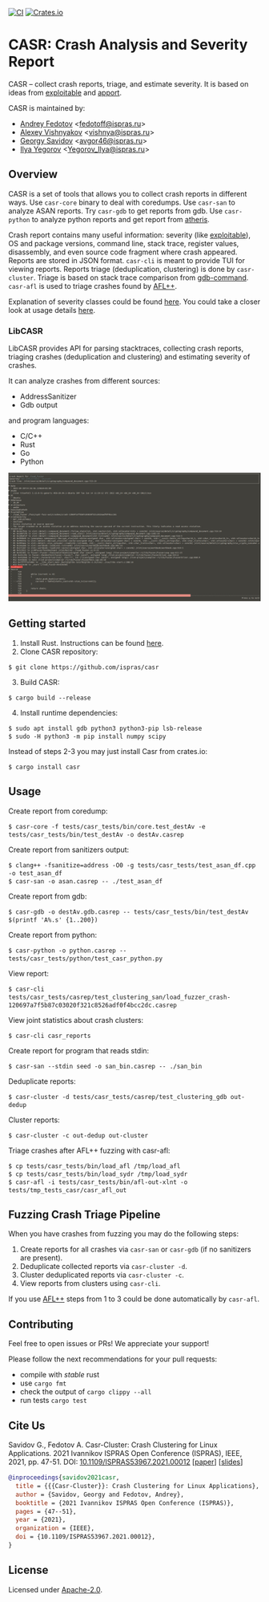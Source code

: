 [![CI](https://github.com/ispras/casr/actions/workflows/main.yml/badge.svg?branch=master)](https://github.com/ispras/casr/actions/workflows/main.yml)
[![Crates.io](https://img.shields.io/crates/v/casr)](https://crates.io/crates/casr)

# CASR: Crash Analysis and Severity Report

CASR &ndash; collect crash reports, triage, and estimate severity.
It is based on ideas from [exploitable](https://github.com/jfoote/exploitable) and
[apport](https://github.com/canonical/apport).

CASR is maintained by:

* [Andrey Fedotov](https://github.com/anfedotoff) \<fedotoff@ispras.ru\>
* [Alexey Vishnyakov](https://github.com/SweetVishnya) \<vishnya@ispras.ru\>
* [Georgy Savidov](https://github.com/Avgor46) \<avgor46@ispras.ru\>
* [Ilya Yegorov](https://github.com/hkctkuy) \<Yegorov_Ilya@ispras.ru\>

## Overview

CASR is a set of tools that allows you to collect crash reports in different
ways. Use `casr-core` binary to deal with coredumps. Use `casr-san` to analyze ASAN
reports. Try `casr-gdb` to get reports from gdb. Use `casr-python` to analyze python reports and get report from [atheris](https://github.com/google/atheris).

Crash report contains many useful information: severity (like [exploitable](https://github.com/jfoote/exploitable)),
OS and package versions, command line, stack trace, register values,
disassembly, and even source code fragment where crash appeared. Reports are
stored in JSON format. `casr-cli` is meant to provide TUI for viewing reports.
Reports triage (deduplication, clustering) is done by `casr-cluster`.
Triage is based on stack trace comparison from [gdb-command](https://github.com/anfedotoff/gdb-command).
`casr-afl` is used to triage crashes found by [AFL++](https://github.com/AFLplusplus/AFLplusplus).

Explanation of severity classes could be found [here](docs/classes.md).
You could take a closer look at usage details [here](docs/usage.md).

### LibCASR
LibCASR provides API for parsing stacktraces, collecting crash reports,
triaging crashes (deduplication and clustering) and estimating severity of
crashes.

It can analyze crashes from different sources:

* AddressSanitizer
* Gdb output

and program languages:

* C/C++
* Rust
* Go
* Python

![casr_report](docs/images/casr_report.png)

## Getting started

1. Install Rust. Instructions can be found [here](https://www.rust-lang.org/tools/install).
2. Clone CASR repository:

```
$ git clone https://github.com/ispras/casr
```
3. Build CASR:

```
$ cargo build --release
```
4. Install runtime dependencies:

```
$ sudo apt install gdb python3 python3-pip lsb-release
$ sudo -H python3 -m pip install numpy scipy
```

Instead of steps 2-3 you may just install Casr from crates.io:

    $ cargo install casr

## Usage

Create report from coredump:

    $ casr-core -f tests/casr_tests/bin/core.test_destAv -e tests/casr_tests/bin/test_destAv -o destAv.casrep

Create report from sanitizers output:

    $ clang++ -fsanitize=address -O0 -g tests/casr_tests/test_asan_df.cpp -o test_asan_df
    $ casr-san -o asan.casrep -- ./test_asan_df

Create report from gdb:

    $ casr-gdb -o destAv.gdb.casrep -- tests/casr_tests/bin/test_destAv $(printf 'A%.s' {1..200})

Create report from python:

    $ casr-python -o python.casrep -- tests/casr_tests/python/test_casr_python.py

View report:

    $ casr-cli tests/casr_tests/casrep/test_clustering_san/load_fuzzer_crash-120697a7f5b87c03020f321c8526adf0f4bcc2dc.casrep

View joint statistics about crash clusters:

    $ casr-cli casr_reports

Create report for program that reads stdin:

    $ casr-san --stdin seed -o san_bin.casrep -- ./san_bin

Deduplicate reports:

    $ casr-cluster -d tests/casr_tests/casrep/test_clustering_gdb out-dedup

Cluster reports:

    $ casr-cluster -c out-dedup out-cluster

Triage crashes after AFL++ fuzzing with casr-afl:

    $ cp tests/casr_tests/bin/load_afl /tmp/load_afl
    $ cp tests/casr_tests/bin/load_sydr /tmp/load_sydr
    $ casr-afl -i tests/casr_tests/bin/afl-out-xlnt -o tests/tmp_tests_casr/casr_afl_out

## Fuzzing Crash Triage Pipeline

When you have crashes from fuzzing you may do the following steps:

1. Create reports for all crashes via `casr-san` or `casr-gdb` (if no sanitizers
   are present).
2. Deduplicate collected reports via `casr-cluster -d`.
3. Cluster deduplicated reports via `casr-cluster -c`.
4. View reports from clusters using `casr-cli`.

If you use [AFL++](https://github.com/AFLplusplus/AFLplusplus) steps from 1 to 3
could be done automatically by `casr-afl`.

## Contributing

Feel free to open issues or PRs! We appreciate your support!

Please follow the next recommendations for your pull requests:

- compile with *stable* rust
- use `cargo fmt`
- check the output of `cargo clippy --all`
- run tests `cargo test`

## Cite Us

Savidov G., Fedotov A. Casr-Cluster: Crash Clustering for Linux Applications. 2021 Ivannikov ISPRAS Open Conference (ISPRAS), IEEE, 2021, pp. 47-51. DOI: [10.1109/ISPRAS53967.2021.00012](https://www.doi.org/10.1109/ISPRAS53967.2021.00012) \[[paper](https://arxiv.org/abs/2112.13719)\] \[[slides](https://sydr-fuzz.github.io/papers/casr-cluster.pdf)\]

```bibtex
@inproceedings{savidov2021casr,
  title = {{{Casr-Cluster}}: Crash Clustering for Linux Applications},
  author = {Savidov, Georgy and Fedotov, Andrey},
  booktitle = {2021 Ivannikov ISPRAS Open Conference (ISPRAS)},
  pages = {47--51},
  year = {2021},
  organization = {IEEE},
  doi = {10.1109/ISPRAS53967.2021.00012},
}
```

## License

Licensed under [Apache-2.0](LICENSE).
